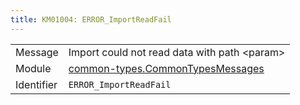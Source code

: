 ```yaml
---
title: KM01004: ERROR_ImportReadFail
---
```


|            |           |
|------------|---------- |
| Message    | Import could not read data with path &lt;param&gt; |
| Module     | [common-types.CommonTypesMessages](common-types.commontypesmessages) |
| Identifier | `ERROR_ImportReadFail` |


